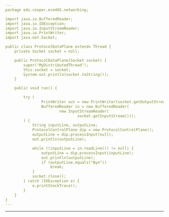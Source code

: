 ```yaml
---
package edu.cooper.ece465.networking;

import java.io.BufferedReader;
import java.io.IOException;
import java.io.InputStreamReader;
import java.io.PrintWriter;
import java.net.Socket;

public class ProtocolDataPlane extends Thread {
    private Socket socket = null;

    public ProtocolDataPlane(Socket socket) {
        super("MyDistributedThread");
        this.socket = socket;
        System.out.println(socket.toString());
    }

    public void run() {

        try (
                PrintWriter out = new PrintWriter(socket.getOutputStream(), true);
                BufferedReader in = new BufferedReader(
                        new InputStreamReader(
                                socket.getInputStream()));
        ) {
            String inputLine, outputLine;
            ProtocolControlPlane dip = new ProtocolControlPlane();
            outputLine = dip.processInput(null);
            out.println(outputLine);

            while ((inputLine = in.readLine()) != null) {
                outputLine = dip.processInput(inputLine);
                out.println(outputLine);
                if (outputLine.equals("Bye"))
                    break;
            }
            socket.close();
        } catch (IOException e) {
            e.printStackTrace();
        }
    }
}
---
```



---

